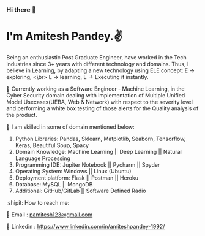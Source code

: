 ### Hi there 👋

<!--
**amitesh-pandey/amitesh-pandey** is a ✨ _special_ ✨ repository because its `README.md` (this file) appears on your GitHub profile.

Here are some ideas to get you started:

- 🔭 I’m currently working on ...
- 🌱 I’m currently learning ...
- 👯 I’m looking to collaborate on ...
- 🤔 I’m looking for help with ...
- 💬 Ask me about ...
- 📫 How to reach me: ...
- 😄 Pronouns: ...
- ⚡ Fun fact: ...
-->

# I'm Amitesh Pandey.✌️
Being an enthusiastic Post Graduate Engineer, have worked in the Tech industries since 3+ years with different technology and domains. Thus, I believe in Learning, by adapting a new technology using ELE concept: 
E -> exploring, <\br>
L -> learning, 
E -> Executing it instantly.

💖 Currently working as a Software Engineer - Machine Learning, in the Cyber Security domain dealing with implementation of Multiple Unified Model Usecases(UEBA, Web & Network) with respect to the severity level and performing a white box testing of those alerts for the Quality analysis of the product.

🌈 I am skilled in some of domain mentioned below:
1. Python Libraries: Pandas, Sklearn, Matplotlib, Seaborn, Tensorflow, Keras, Beautiful Soup, Spacy
2. Domain Knowledge: Machine Learning || Deep Learning || Natural Language Processing
3. Programming IDE: Jupiter Notebook || Pycharm || Spyder
4. Operating System: Windows || Linux (Ubuntu)
5. Deployment platform: Flask || Postman || Heroku
6. Database: MySQL || MongoDB
7. Additional: GitHub/GitLab || Software Defined Radio

:shipit: How to reach me:

📍 Email : pamitesh123@gmail.com

📍 Linkedin : https://www.linkedin.com/in/amiteshpandey-1992/
